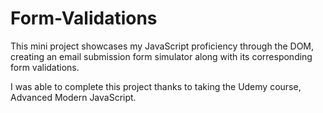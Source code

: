 # Form-Validations
This mini project showcases my JavaScript proficiency through the DOM, creating an email submission form simulator along with its corresponding form validations.

I was able to complete this project thanks to taking the Udemy course, Advanced Modern JavaScript.
